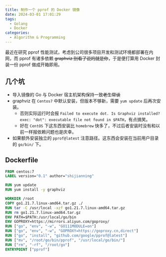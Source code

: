 ```yaml
---
title: 制作一个 pprof 的 Docker 镜像
date: 2024-03-01 17:01:29
tags: 
  - Golang
  - Docker
categories:
  - Algorithm & Programming
---
```


最近在研究 pprof 性能测试，考虑到公司很多项目开发和测试环境都部署在内网，而 pprof 有诸多依赖 ~~graphviz 别看了说的就是你~~，于是便打算用 Docker 封装一份 pprof 做成开箱即用。

<!--more-->

## 几个坑

* 导入镜像的 Go 与 Docker 宿主机架构保持一致~~老生常谈~~
* graphviz 在 `Centos7` 中默认安装，但版本不够新，需要 `yum update` 后再次安装。
  * 否则实际运行时会报 `Failed to execute dot. Is Graphviz installed? exec: "dot": executable file not found in $PATH`，有点搞笑。
  * 好在 `CentOS` 下这东西安装比 `homebrew` 快多了，不过后者安装时没有和以前一样报依赖问题也是庆幸。
* 如果额外安装独立的 `pprof@latest` 注意路径。这东西会安装在当前用户目录的 `go/bin/` 下。

## Dockerfile

```dockerfile
FROM centos:7
LABEL version="0.1" author="shijianning"

RUN yum update
RUN yum install -y graphviz

WORKDIR /root
COPY go1.21.7.linux-amd64.tar.gz ./
RUN tar -C /usr/local -xzf go1.21.7.linux-amd64.tar.gz
RUN rm go1.21.7.linux-amd64.tar.gz
ENV PATH=$PATH:/usr/local/go/bin
ENV GOPROXY=https://mirrors.aliyun.com/goproxy/
RUN ["go", "env", "-w", "GO111MODULE=on"]
RUN ["go", "env", "-w", "GOPROXY=https://goproxy.cn,direct"]
RUN ["go", "install", "github.com/google/pprof@latest"]
RUN ["mv", "/root/go/bin/pprof", "/usr/local/go/bin/"]
RUN ["rm", "-rf", "/root/go"]
ENTRYPOINT ["pprof"]
```
